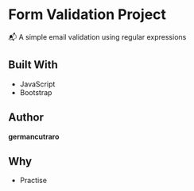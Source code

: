 # Form Validation Project

:mailbox_with_mail: A simple email validation using regular expressions 

## Built With

* JavaScript
* Bootstrap

## Author

**germancutraro**

## Why

* Practise